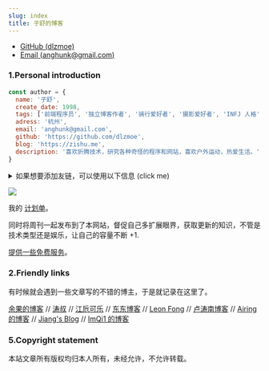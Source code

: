 ```yaml
---
slug: index
title: 子舒的博客
---
```


- [GitHub (dlzmoe)](https://github.com/dlzmoe)
- [Email (anghunk@gmail.com)](anghunk@gmail.com)

### 1.Personal introduction

```js
const author = {
  name: '子舒',
  create_date: 1998,
  tags: ['前端程序员', '独立博客作者', '骑行爱好者', '摄影爱好者', 'INFJ 人格'],
  adress: '杭州',
  email: 'anghunk@gmail.com',
  github: 'https://github.com/dlzmoe',
  blog: 'https://zishu.me',
  description: '喜欢折腾技术，研究各种奇怪的程序和网站，喜欢户外运动，热爱生活。'
}
```

<details>
<summary>如果想要添加友链，可以使用以下信息 (click me)</summary>

```shell
title: 子舒的博客
author: 子舒
url: https://zishu.me
avatar: https://imgurl.zishu.me/author.webp
description: 喜欢折腾技术，研究各种奇怪的程序和网站，喜欢户外运动，热爱生活。
```

</details>


![](https://raw.githubusercontent.com/dlzmoe/dlzmoe/main/github-user-contribution.svg)

我的 [计划单](/plan/)。

同时将周刊一起发布到了本网站，督促自己多扩展眼界，获取更新的知识，不管是技术类型还是娱乐，让自己的容量不断 +1.

[提供一些免费服务](/serve/)。

### 2.Friendly links

有时候就会遇到一些文章写的不错的博主，于是就记录在这里了。

[余果的博客](https://yuguo.github.io/) // 
[涛叔](https://taoshu.in/) // 
[江卮可乐](https://emo.ijann.com/) // 
[东东博客](https://shutwin.com/) // 
[Leon Fong](https://www.leonfong.me/) // 
[卢涛南博客](https://lutaonan.com/) // 
[Airing 的博客](https://ursb.me) // 
[Jiang's Blog](https://jiangxueqiao.com/) // 
[ImQi1 的博客](https://imqi1.com) 

### 5.Copyright statement

本站文章所有版权均归本人所有，未经允许，不允许转载。